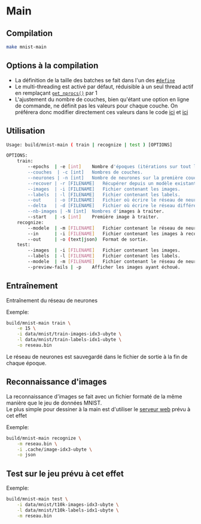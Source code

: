 # Main

## Compilation

```bash
make mnist-main
```

## Options à la compilation

- La définition de la taille des batches se fait dans l'un des [`#define`](/src/mnist/main.c#L15)
- Le multi-threading est activé par défaut, réduisible à un seul thread actif en remplaçant [`get_nprocs()`](/src/mnist/main.c#L144) par 1
- L'ajustement du nombre de couches, bien qu'étant une option en ligne de commande, ne définit pas les valeurs pour chaque couche. On préférera donc modifier directement ces valeurs dans le code [ici](/src/mnist/main.c#L140) et [ici](/src/mnist/main.c#L378)

## Utilisation
```bash
Usage: build/mnist-main ( train | recognize | test ) [OPTIONS]

OPTIONS:
	train:
		--epochs  | -e [int]	Nombre d'époques (itérations sur tout le set de données).
		--couches  | -c [int]	Nombres de couches.
		--neurones | -n [int]	Nombre de neurones sur la première couche.
		--recover | -r [FILENAME]	Récupérer depuis un modèle existant.
		--images  | -i [FILENAME]	Fichier contenant les images.
		--labels  | -l [FILENAME]	Fichier contenant les labels.
		--out     | -o [FILENAME]	Fichier où écrire le réseau de neurones.
		--delta   | -d [FILENAME]	Fichier où écrire le réseau différentiel.
		--nb-images | -N [int]	Nombres d'images à traiter.
		--start   | -s [int]	Première image à traiter.
	recognize:
		--modele  | -m [FILENAME]	Fichier contenant le réseau de neurones.
		--in      | -i [FILENAME]	Fichier contenant les images à reconnaître.
		--out     | -o (text|json)	Format de sortie.
	test:
		--images  | -i [FILENAME]	Fichier contenant les images.
		--labels  | -l [FILENAME]	Fichier contenant les labels.
		--modele  | -m [FILENAME]	Fichier contenant le réseau de neurones.
		--preview-fails | -p	Afficher les images ayant échoué.
```

## Entraînement

Entraînement du réseau de neurones

Exemple:
```bash
build/mnist-main train \
    -e 15 \
    -i data/mnist/train-images-idx3-ubyte \
    -l data/mnist/train-labels-idx1-ubyte \
    -o reseau.bin
```

Le réseau de neurones est sauvegardé dans le fichier de sortie à la fin de chaque époque.  

## Reconnaissance d'images

La reconnaissance d'images se fait avec un fichier formaté de la même manière que le jeu de données MNIST.  
Le plus simple pour dessiner à la main est d'utiliser le [serveur web](/doc/webserver) prévu à cet effet  

Exemple:
```bash
build/mnist-main recognize \
    -m reseau.bin \
    -i .cache/image-idx3-ubyte \
    -o json
```

## Test sur le jeu prévu à cet effet

Exemple:
```bash
build/mnist-main test \
    -i data/mnist/t10k-images-idx3-ubyte \
    -l data/mnist/t10k-labels-idx1-ubyte \
    -m reseau.bin
```
